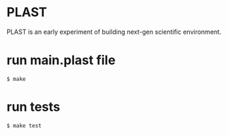 PLAST
=====

PLAST is an early experiment of building next-gen scientific environment.

# run main.plast file
```
$ make
```

# run tests
```
$ make test
```